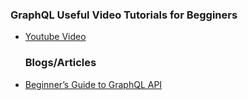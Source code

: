 ###  GraphQL Useful Video Tutorials for Begginers
  
  - [Youtube Video](https://www.youtube.com/watch?v=ed8SzALpx1Q)
  
    ### Blogs/Articles 
  
  - [Beginner’s Guide to GraphQL API](https://dev.to/marionschleifer/beginners-guide-to-graphql-api-8ke)
